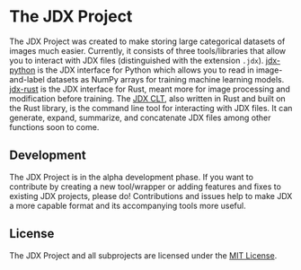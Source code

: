 # The JDX Project

The JDX Project was created to make storing large categorical datasets of images much easier. Currently, it consists of three tools/libraries that allow you to interact with JDX files (distinguished with the extension `.jdx`). [jdx-python](https://github.com/jeffreycshelton/jdx-python) is the JDX interface for Python which allows you to read in image-and-label datasets as NumPy arrays for training machine learning models. [jdx-rust](https://github.com/jeffreycshelton/jdx-rust) is the JDX interface for Rust, meant more for image processing and modification before training. The [JDX CLT](https://github.com/jeffreycshelton/jdx-clt), also written in Rust and built on the Rust library, is the command line tool for interacting with JDX files. It can generate, expand, summarize, and concatenate JDX files among other functions soon to come.

## Development

The JDX Project is in the alpha development phase. If you want to contribute by creating a new tool/wrapper or adding features and fixes to existing JDX projects, please do! Contributions and issues help to make JDX a more capable format and its accompanying tools more useful.

## License

The JDX Project and all subprojects are licensed under the [MIT License](LICENSE).